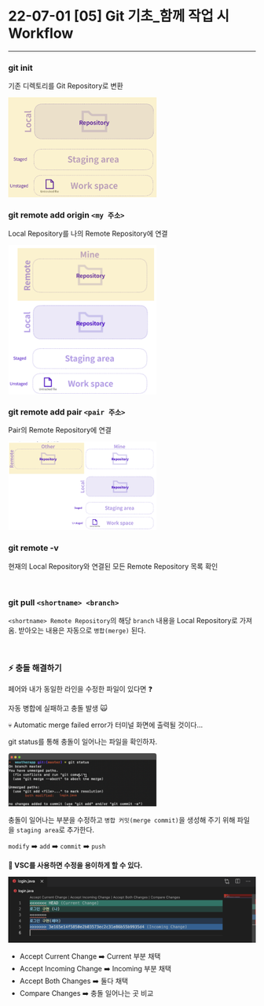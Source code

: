 # 22-07-01 [05] Git 기초_함께 작업 시 Workflow

---

### git init

기존 디렉토리를 Git Repository로 변환

<img src="../images/BootCamp/Section01/[05]/init.png" width="60%" height="20%">

<Br>

### git remote add origin `<my 주소>`

Local Repository를 나의 Remote Repository에 연결

<img src="../images/BootCamp/Section01/[05]/remotemy.png" width="60%" height="20%">

<Br>

### git remote add pair `<pair 주소>`

Pair의 Remote Repository에 연결

<img src="../images/BootCamp/Section01/[05]/remotepair.png" width="60%" height="20%">

<br>

### git remote -v

현재의 Local Repository와 연결된 모든 Remote Repository 목록 확인

<Br>

### git pull `<shortname> <branch>`

`<shortname> Remote Repository`의 해당 `branch` 내용을 Local Repository로 가져옴. 받아오는 내용은 자동으로 `병합(merge)` 된다.

<Br>

### ⚡️ 충돌 해결하기

페어와 내가 동일한 라인을 수정한 파일이 있다면 ❓

자동 병합에 실패하고 충돌 발생 🙀

💀 Automatic merge failed error가 터미널 화면에 출력될 것이다...

git status를 통해 충돌이 일어나는 파일을 확인하자.

<img src="../images/BootCamp/Section01/[05]/conflict.png" width="60%" height="20%">

<br>

충돌이 일어나는 부분을 수정하고 `병합 커밋(merge commit)`을 생성해 주기 위해 파일을 `staging area`로 추가한다.

`modify` ➡️ `add` ➡️ `commit` ➡️ `push`
 
**🍯 VSC를 사용하면 수정을 용이하게 할 수 있다.**

<img src="../images/BootCamp/Section01/[05]/mergeIDE.png">

- Accept Current Change ➡️ Current 부분 채택
- Accept Incoming Change ➡️ Incoming 부분 채택
- Accept Both Changes ➡️ 둘다 채택
- Compare Changes ➡️ 충돌 일어나는 곳 비교